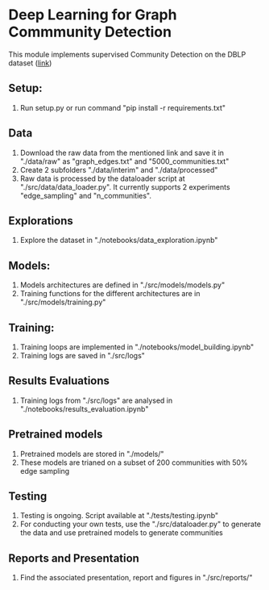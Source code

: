 # Deep Learning for Graph Commmunity Detection
This module implements supervised Community Detection on the DBLP dataset ([link](https://snap.stanford.edu/data/com-DBLP.html))

## Setup:
1. Run setup.py or run command "pip install -r requirements.txt"

## Data
1. Download the raw data from the mentioned link and save it in "./data/raw" as "graph_edges.txt" and "5000_communities.txt"
2. Create 2 subfolders "./data/interim" and "./data/processed"
3. Raw data is processed by the dataloader script at "./src/data/data_loader.py". It currently supports 2 experiments "edge_sampling" and "n_communities".

## Explorations
1. Explore the dataset in "./notebooks/data_exploration.ipynb"

## Models:
1. Models architectures are defined in "./src/models/models.py"
2. Training functions for the different architectures are in "./src/models/training.py"

## Training:
1. Training loops are implemented in "./notebooks/model_building.ipynb"
2. Training logs are saved in "./src/logs"

## Results Evaluations
1. Training logs from "./src/logs" are analysed in "./notebooks/results_evaluation.ipynb"

## Pretrained models
1. Pretrained models are stored in "./models/"
2. These models are trianed on a subset of 200 communities with 50% edge sampling

## Testing
1. Testing is ongoing. Script available at "./tests/testing.ipynb"
2. For conducting your own tests, use the "./src/dataloader.py" to generate the data and use pretrained models to generate communities

## Reports and Presentation
1. Find the associated presentation, report and figures in "./src/reports/"
